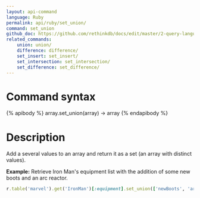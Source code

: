 ```yaml
---
layout: api-command 
language: Ruby
permalink: api/ruby/set_union/
command: set_union 
github_doc: https://github.com/rethinkdb/docs/edit/master/2-query-language/api/ruby/document-manipulation/set_union.md
related_commands:
    union: union/
    difference: difference/
    set_insert: set_insert/
    set_intersection: set_intersection/
    set_difference: set_difference/
---
```


# Command syntax #

{% apibody %}
array.set_union(array) &rarr; array
{% endapibody %}

# Description #

Add a several values to an array and return it as a set (an array with distinct values).

__Example:__ Retrieve Iron Man's equipment list with the addition of some new boots and an arc reactor.

```rb
r.table('marvel').get('IronMan')[:equipment].set_union(['newBoots', 'arc_reactor']).run(conn)
```


